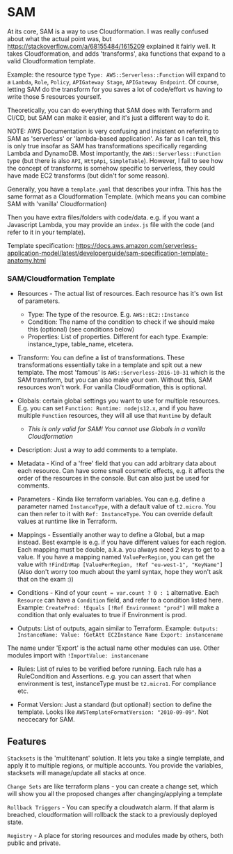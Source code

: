 # SAM

At its core, SAM is a way to use Cloudformation. I was really confused about what the actual point was, but <https://stackoverflow.com/a/68155484/1615209> explained it fairly well. It takes Cloudformation, and adds 'transforms', aka functions that expand to a valid Cloudformation template.

Example: the resource type `Type: AWS::Serverless::Function` will expand to a `Lambda`, `Role`, `Policy`, `APIGateway Stage`, `APIGateway Endpoint`. Of course, letting SAM do the transform for you saves a lot of code/effort vs having to write those 5 resources yourself.

Theoretically, you can do everything that SAM does with Terraform and CI/CD, but SAM can make it easier, and it's just a different way to do it.

NOTE: AWS Documentation is very confusing and insistent on referring to SAM as 'serverless' or 'lambda-based application'. As far as I can tell, this is only true insofar as SAM has transformations specifically regarding Lambda and DynamoDB. Most importantly, the `AWS::Serverless::Function` type (but there is also `API`, `HttpApi`, `SimpleTable`). However, I fail to see how the concept of transforms is somehow specific to serverless, they could have made EC2 transforms (but didn't for some reason).

Generally, you have a `template.yaml` that describes your infra. This has the same format as a Cloudformation Template. (which means you can combine SAM with 'vanilla' Cloudformation)

Then you have extra files/folders with code/data. e.g. if you want a Javascript Lambda, you may provide an `index.js` file with the code (and refer to it in your template).

Template specification: <https://docs.aws.amazon.com/serverless-application-model/latest/developerguide/sam-specification-template-anatomy.html>

### SAM/Cloudformation Template

- Resources - The actual list of resources. Each resource has it's own list of parameters.
  - Type: The type of the resource. E.g. `AWS::EC2::Instance`
  - Condition: The name of the condition to check if we should make this (optional) (see conditions below)
  - Properties: List of properties. Different for each type. Example: instance_type, table_name, etcetera.

- Transform: You can define a list of transformations. These transformations essentially take in a template and spit out a new template. The most 'famous' is `AWS::Serverless-2016-10-31` which is the SAM transform, but you can also make your own. Without this, SAM resources won't work. For vanilla CloudFormation, this is optional.

- Globals: certain global settings you want to use for multiple resources. E.g. you can set `Function: Runtime: nodejs12.x`, and if you have multiple `Function` resources, they will all use that `Runtime` by default
  - *This is only valid for SAM! You cannot use Globals in a vanilla Cloudformation*

- Description: Just a way to add comments to a template.

- Metadata - Kind of a 'free' field that you can add arbitrary data about each resource. Can have some small cosmetic effects, e.g. it affects the order of the resources in the console. But can also just be used for comments.

- Parameters - Kinda like terraform variables. You can e.g. define a parameter named `InstanceType`, with a default value of `t2.micro`. You can then refer to it with `Ref: InstanceType`. You can override default values at runtime like in Terraform.

- Mappings - Essentially another way to define a Global, but a map instead. Best example is e.g. if you have different values for each region. Each mapping must be double, a.k.a. you always need 2 keys to get to a value. If you have a mapping named `ValuePerRegion`, you can get the value with `!FindInMap [ValuePerRegion, !Ref "eu-west-1", "KeyName"]` (Also don't worry too much about the yaml syntax, hope they won't ask that on the exam :))

- Conditions - Kind of your `count = var.count ? 0 : 1` alternative. Each `Resource` can have a `Condition` field, and refer to a condition listed here. Example: `CreateProd: !Equals [!Ref Environment "prod"]` will make a condition that only evaluates to true if Environment is prod.

- Outputs: List of outputs, again similar to Terraform. Example: `Outputs: InstanceName: Value: !GetAtt EC2Instance Name Export: instancename`

The name under 'Export' is the actual name other modules can use. Other modules import with `!ImportValue: instancename`   

- Rules: List of rules to be verified before running. Each rule has a RuleCondition and Assertions. e.g. you can assert that when environment is test, instanceType must be `t2.micro1`. For compliance etc.

- Format Version: Just a standard (but optional!) section to define the template. Looks like `AWSTemplateFormatVersion: "2010-09-09"`. Not neccecary for SAM.

## Features

`Stacksets` is the 'multitenant' solution. It lets you take a single template, and apply it to multiple regions, or multiple accounts. You provide the variables, stacksets will manage/update all stacks at once.

`Change Sets` are like terraform plans - you can create a change set, which will show you all the proposed changes after changing/applying a template

`Rollback Triggers` - You can specify a cloudwatch alarm. If that alarm is breached, cloudformation will rollback the stack to a previously deployed state.

`Registry` - A place for storing resources and modules made by others, both public and private.